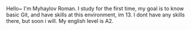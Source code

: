 Hello~
I'm Myhaylov Roman.
I study for the first time, my goal is to know basic Git, and have skills at this environment, im 13.
I dont have any skills there, but soon i will.
My english level is A2.

